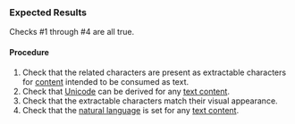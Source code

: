 ### Expected Results
Checks #&#x2060;1 through #&#x2060;4 are all true.
#### Procedure
 1. Check that the related characters are present as extractable characters for [content](https://www.pdfa.org/glossary-of-accessibility-terminology-in-pdf/#c) intended to be consumed as text.
 1. Check that [Unicode](https://pdfa.org/glossary-of-accessibility-terminology-in-pdf/#unicode) can be derived for any [text content](https://www.pdfa.org/glossary-of-accessibility-terminology-in-pdf/#text-content).
 1. Check that the extractable characters match their visual appearance.
 1. Check that the [natural language](https://pdfa.org/glossary-of-accessibility-terminology-in-pdf/#natural-language) is set for any [text content](https://www.pdfa.org/glossary-of-accessibility-terminology-in-pdf/#text-content).
